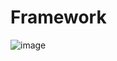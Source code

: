 # Framework

![image](https://github.com/user-attachments/assets/921b8b50-229e-403f-acb4-ff43db01660f)
